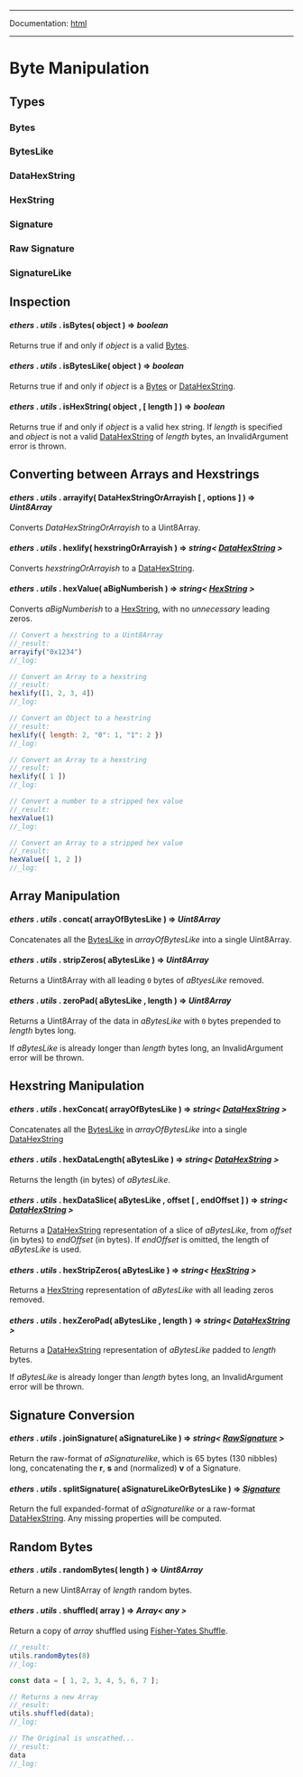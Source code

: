 -----

Documentation: [html](https://docs.ethers.io/)

-----

Byte Manipulation
=================

Types
-----

### Bytes

### BytesLike

### DataHexString

### HexString

### Signature

### Raw Signature

### SignatureLike

Inspection
----------

#### *ethers* . *utils* . **isBytes**( object ) => *boolean*

Returns true if and only if *object* is a valid [Bytes](/v5/api/utils/bytes/#Bytes).


#### *ethers* . *utils* . **isBytesLike**( object ) => *boolean*

Returns true if and only if *object* is a [Bytes](/v5/api/utils/bytes/#Bytes) or [DataHexString](/v5/api/utils/bytes/#DataHexString).


#### *ethers* . *utils* . **isHexString**( object , [ length ] ) => *boolean*

Returns true if and only if *object* is a valid hex string. If *length* is specified and *object* is not a valid [DataHexString](/v5/api/utils/bytes/#DataHexString) of *length* bytes, an InvalidArgument error is thrown.


Converting between Arrays and Hexstrings
----------------------------------------

#### *ethers* . *utils* . **arrayify**( DataHexStringOrArrayish [ , options ] ) => *Uint8Array*

Converts *DataHexStringOrArrayish* to a Uint8Array.


#### *ethers* . *utils* . **hexlify**( hexstringOrArrayish ) => *string< [DataHexString](/v5/api/utils/bytes/#DataHexString) >*

Converts *hexstringOrArrayish* to a [DataHexString](/v5/api/utils/bytes/#DataHexString).


#### *ethers* . *utils* . **hexValue**( aBigNumberish ) => *string< [HexString](/v5/api/utils/bytes/#HexString) >*

Converts *aBigNumberish* to a [HexString](/v5/api/utils/bytes/#HexString), with no *unnecessary* leading zeros.


```javascript
// Convert a hexstring to a Uint8Array
//_result:
arrayify("0x1234")
//_log:

// Convert an Array to a hexstring
//_result:
hexlify([1, 2, 3, 4])
//_log:

// Convert an Object to a hexstring
//_result:
hexlify({ length: 2, "0": 1, "1": 2 })
//_log:

// Convert an Array to a hexstring
//_result:
hexlify([ 1 ])
//_log:

// Convert a number to a stripped hex value
//_result:
hexValue(1)
//_log:

// Convert an Array to a stripped hex value
//_result:
hexValue([ 1, 2 ])
//_log:
```

Array Manipulation
------------------

#### *ethers* . *utils* . **concat**( arrayOfBytesLike ) => *Uint8Array*

Concatenates all the [BytesLike](/v5/api/utils/bytes/#BytesLike) in *arrayOfBytesLike* into a single Uint8Array.


#### *ethers* . *utils* . **stripZeros**( aBytesLike ) => *Uint8Array*

Returns a Uint8Array with all leading `0` bytes of *aBtyesLike* removed.


#### *ethers* . *utils* . **zeroPad**( aBytesLike , length ) => *Uint8Array*

Returns a Uint8Array of the data in *aBytesLike* with `0` bytes prepended to *length* bytes long.

If *aBytesLike* is already longer than *length* bytes long, an InvalidArgument error will be thrown.


Hexstring Manipulation
----------------------

#### *ethers* . *utils* . **hexConcat**( arrayOfBytesLike ) => *string< [DataHexString](/v5/api/utils/bytes/#DataHexString) >*

Concatenates all the [BytesLike](/v5/api/utils/bytes/#BytesLike) in *arrayOfBytesLike* into a single [DataHexString](/v5/api/utils/bytes/#DataHexString)


#### *ethers* . *utils* . **hexDataLength**( aBytesLike ) => *string< [DataHexString](/v5/api/utils/bytes/#DataHexString) >*

Returns the length (in bytes) of *aBytesLike*.


#### *ethers* . *utils* . **hexDataSlice**( aBytesLike , offset [ , endOffset ] ) => *string< [DataHexString](/v5/api/utils/bytes/#DataHexString) >*

Returns a [DataHexString](/v5/api/utils/bytes/#DataHexString) representation of a slice of *aBytesLike*, from *offset* (in bytes) to *endOffset* (in bytes). If *endOffset* is omitted, the length of *aBytesLike* is used.


#### *ethers* . *utils* . **hexStripZeros**( aBytesLike ) => *string< [HexString](/v5/api/utils/bytes/#HexString) >*

Returns a [HexString](/v5/api/utils/bytes/#HexString) representation of *aBytesLike* with all leading zeros removed.


#### *ethers* . *utils* . **hexZeroPad**( aBytesLike , length ) => *string< [DataHexString](/v5/api/utils/bytes/#DataHexString) >*

Returns a [DataHexString](/v5/api/utils/bytes/#DataHexString) representation of *aBytesLike* padded to *length* bytes.

If *aBytesLike* is already longer than *length* bytes long, an InvalidArgument error will be thrown.


Signature Conversion
--------------------

#### *ethers* . *utils* . **joinSignature**( aSignatureLike ) => *string< [RawSignature](/v5/api/utils/bytes/#signature-raw) >*

Return the raw-format of *aSignaturelike*, which is 65 bytes (130 nibbles) long, concatenating the **r**, **s** and (normalized) **v** of a Signature.


#### *ethers* . *utils* . **splitSignature**( aSignatureLikeOrBytesLike ) => *[Signature](/v5/api/utils/bytes/#Signature)*

Return the full expanded-format of *aSignaturelike* or a raw-format [DataHexString](/v5/api/utils/bytes/#DataHexString). Any missing properties will be computed.


Random Bytes
------------

#### *ethers* . *utils* . **randomBytes**( length ) => *Uint8Array*

Return a new Uint8Array of *length* random bytes.


#### *ethers* . *utils* . **shuffled**( array ) => *Array< any >*

Return a copy of *array* shuffled using [Fisher-Yates Shuffle](https://en.wikipedia.org/wiki/Fisher-Yates_shuffle).


```javascript
//_result:
utils.randomBytes(8)
//_log:

const data = [ 1, 2, 3, 4, 5, 6, 7 ];

// Returns a new Array
//_result:
utils.shuffled(data);
//_log:

// The Original is unscathed...
//_result:
data
//_log:
```

